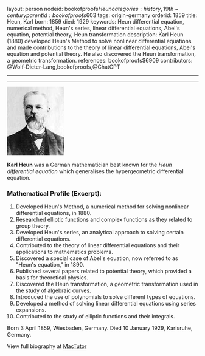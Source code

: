 layout: person
nodeid: bookofproofs$Heun
categories: history,19th-century
parentid: bookofproofs$603
tags: origin-germany
orderid: 1859
title: Heun, Karl
born: 1859
died: 1929
keywords: Heun differential equation, numerical method, Heun's series, linear differential equations, Abel's equation, potential theory, Heun transformation
description: Karl Heun (1880) developed Heun's Method to solve nonlinear differential equations and made contributions to the theory of linear differential equations, Abel's equation and potential theory. He also discovered the Heun transformation, a geometric transformation.
references: bookofproofs$6909
contributors: @Wolf-Dieter-Lang,bookofproofs,@ChatGPT

---



---

![Heun.jpg](https://github.com/bookofproofs/bookofproofs.github.io/blob/main/_sources/_assets/images/portraits/Heun.jpg?raw=true)

**Karl Heun** was a German mathematician best known for the _Heun differential equation_ which generalises the hypergeometric differential equation.

### Mathematical Profile (Excerpt):
1. Developed Heun's Method, a numerical method for solving nonlinear differential equations, in 1880.
2. Researched elliptic functions and complex functions as they related to group theory.
3. Developed Heun's series, an analytical approach to solving certain differential equations.
4. Contributed to the theory of linear differential equations and their applications to mathematics problems.
5. Discovered a special case of Abel's equation, now referred to as "Heun's equation," in 1890.
6. Published several papers related to potential theory, which provided a basis for theoretical physics.
7. Discovered the Heun transformation, a geometric transformation used in the study of algebraic curves.
8. Introduced the use of polynomials to solve different types of equations.
9. Developed a method of solving linear differential equations using series expansions.
10. Contributed to the study of elliptic functions and their integrals.

Born 3 April 1859, Wiesbaden, Germany. Died 10 January 1929, Karlsruhe, Germany.

View full biography at [MacTutor](https://mathshistory.st-andrews.ac.uk/Biographies/Heun/)
